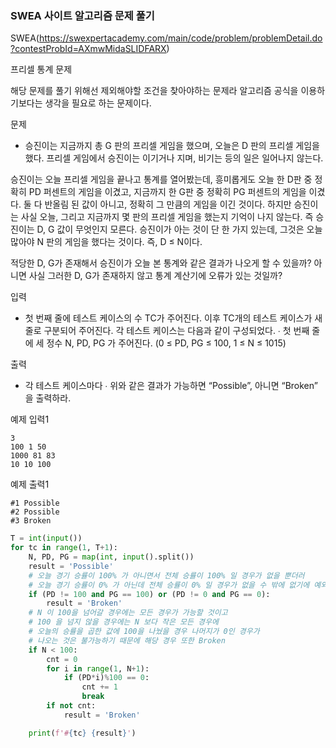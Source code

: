 ### SWEA 사이트 알고리즘 문제 풀기

SWEA(https://swexpertacademy.com/main/code/problem/problemDetail.do?contestProbId=AXmwMidaSLIDFARX)

프리셀 통계 문제

해당 문제를 풀기 위해선 제외해야할 조건을 찾아야하는 문제라 알고리즘 공식을 이용하기보다는 생각을 필요로 하는 문제이다.



문제

-  승진이는 지금까지 총 G 판의 프리셀 게임을 했으며, 오늘은 D 판의 프리셀 게임을 했다. 프리셀 게임에서 승진이는 이기거나 지며, 비기는 등의 일은 일어나지 않는다.

  승진이는 오늘 프리셀 게임을 끝나고 통계를 열어봤는데, 흥미롭게도 오늘 한 D판 중 정확히 PD 퍼센트의 게임을 이겼고, 지금까지 한 G판 중 정확히 PG 퍼센트의 게임을 이겼다. 둘 다 반올림 된 값이 아니고, 정확히 그 만큼의 게임을 이긴 것이다. 하지만 승진이는 사실 오늘, 그리고 지금까지 몇 판의 프리셀 게임을 했는지 기억이 나지 않는다. 즉 승진이는 D, G 값이 무엇인지 모른다. 승진이가 아는 것이 단 한 가지 있는데, 그것은 오늘 많아야 N 판의 게임을 했다는 것이다. 즉, D ≤ N이다.

  적당한 D, G가 존재해서 승진이가 오늘 본 통계와 같은 결과가 나오게 할 수 있을까? 아니면 사실 그러한 D, G가 존재하지 않고 통계 계산기에 오류가 있는 것일까?



입력

- 첫 번째 줄에 테스트 케이스의 수 TC가 주어진다. 이후 TC개의 테스트 케이스가 새 줄로 구분되어 주어진다. 각 테스트 케이스는 다음과 같이 구성되었다.
  ∙ 첫 번째 줄에 세 정수 N, PD, PG 가 주어진다. (0 ≤ PD, PG ≤ 100, 1 ≤ N ≤ 1015)

출력

- 각 테스트 케이스마다
    ∙ 위와 같은 결과가 가능하면 “Possible”, 아니면 “Broken” 을 출력하라.



예제 입력1

```
3
100 1 50
1000 81 83
10 10 100
```

예제 출력1

```
#1 Possible
#2 Possible
#3 Broken
```



```python
T = int(input())
for tc in range(1, T+1):
    N, PD, PG = map(int, input().split())
    result = 'Possible'
    # 오늘 경기 승률이 100% 가 아니면서 전체 승률이 100% 일 경우가 없을 뿐더러
    # 오늘 경기 승률이 0% 가 아닌데 전체 승률이 0% 일 경우가 없을 수 밖에 없기에 예외 경우는 Broken
    if (PD != 100 and PG == 100) or (PD != 0 and PG == 0):
        result = 'Broken'
    # N 이 100을 넘어갈 경우에는 모든 경우가 가능할 것이고
    # 100 을 넘지 않을 경우에는 N 보다 작은 모든 경우에
    # 오늘의 승률을 곱한 값에 100을 나눴을 경우 나머지가 0인 경우가
    # 나오는 것은 불가능하기 때문에 해당 경우 또한 Broken
    if N < 100:
        cnt = 0
        for i in range(1, N+1):
            if (PD*i)%100 == 0:
                cnt += 1
                break
        if not cnt:
            result = 'Broken'

    print(f'#{tc} {result}')
```

